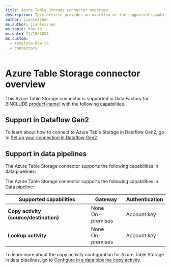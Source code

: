 ```yaml
---
title: Azure Table Storage connector overview
description: This article provides an overview of the supported capabilities of the Azure Table Storage connector.
author: jianleishen
ms.author: jianleishen
ms.topic: how-to
ms.date: 11/15/2023
ms.custom:
  - template-how-to
  - connectors
---
```


# Azure Table Storage connector overview

This Azure Table Storage connector is supported in Data Factory for [!INCLUDE [product-name](../includes/product-name.md)] with the following capabilities.

## Support in Dataflow Gen2

To learn about how to connect to Azure Table Storage in Dataflow Gen2, go to [Set up your connection in Dataflow Gen2](connector-azure-table-storage.md#set-up-your-connection-in-dataflow-gen2).

## Support in data pipelines

The Azure Table Storage connector supports the following capabilities in data pipelines:

The Azure Table Storage connector supports the following capabilities in Data pipeline:

| Supported capabilities | Gateway | Authentication |
| --- | --- | ---|
| **Copy activity (source/destination)** | None <br> On-premises | Account key |
| **Lookup activity** | None <br> On-premises | Account key |

To learn more about the copy activity configuration for Azure Table Storage in data pipelines, go to [Configure in a data pipeline copy activity](connector-azure-table-storage-copy-activity.md).
